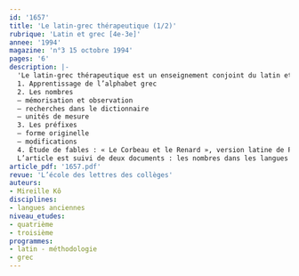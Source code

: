```yaml
---
id: '1657'
title: 'Le latin-grec thérapeutique (1/2)'
rubrique: 'Latin et grec [4e-3e]'
annee: '1994'
magazine: 'n°3 15 octobre 1994'
pages: '6'
description: |-
  'Le latin-grec thérapeutique est un enseignement conjoint du latin et du grec plus particulièrement destiné aux élèves en difficulté. Son but est surtout de les faire progresser en français, en leur donnant une formation linguistique théorique qui leur apportera les structures nécessaires à l’apprentissage de n’importe quelle langue.
  1. Apprentissage de l’alphabet grec
  2. Les nombres
  – mémorisation et observation
  – recherches dans le dictionnaire
  – unités de mesure
  3. Les préfixes
  – forme originelle
  – modifications
  4. Étude de fables : « Le Corbeau et le Renard », version latine de Phèdre, version grecque d’Ésope, version française de La Fontaine
  L’article est suivi de deux documents : les nombres dans les langues indo-européennes ; les préfixes latins et grecs.'
article_pdf: '1657.pdf'
revue: 'L’école des lettres des collèges'
auteurs:
- Mireille Kô
disciplines:
- langues anciennes
niveau_etudes:
- quatrième
- troisième
programmes:
- latin - méthodologie
- grec
---
```

